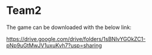 # Team2

The game can be downloaded with the below link:

https://drive.google.com/drive/folders/1sBNlvYGOkZC1-pNp9uGtMwJV1uxuKvh7?usp=sharing